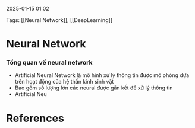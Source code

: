 2025-01-15 01:02


Tags: [[Neural Network]], [[DeepLearning]]

# Neural Network

### Tổng quan về neural network
- Artificial Neural Network là mô hình xử lý thông tin được mô phỏng dựa trên hoạt động của hệ thần kinh sinh vật
- Bao gồm số lượng lớn các neural được gắn kết để xử lý thông tin
- Artificial Neu

# References
